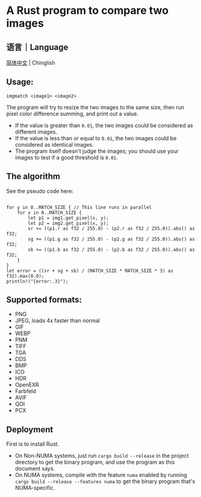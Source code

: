 # A Rust program to compare two images

## 语言｜Language

[简体中文](Readme-CN.md) | Chinglish

## Usage:

```
imgmatch <image1> <image2>
```

The program will try to resize the two images to the same size, then run pixel color difference summing, and print out a value.

* If the value is greater than `0.01`, the two images could be considered as different images.
* If the value is less than or equal to `0.01`, the two images could be considered as identical images.
* The program itself doesn't judge the images; you should use your images to test if a good threshold is `0.01`.

## The algorithm

See the pseudo code here:
```

for y in 0..MATCH_SIZE { // This line runs in parallel
	for x in 0..MATCH_SIZE {
		let p1 = img1.get_pixel(x, y);
		let p2 = img2.get_pixel(x, y);
		sr += ((p1.r as f32 / 255.0) - (p2.r as f32 / 255.0)).abs() as f32;
		sg += ((p1.g as f32 / 255.0) - (p2.g as f32 / 255.0)).abs() as f32;
		sb += ((p1.b as f32 / 255.0) - (p2.b as f32 / 255.0)).abs() as f32;
	}
}
let error = ((sr + sg + sb) / (MATCH_SIZE * MATCH_SIZE * 3) as f32).max(0.0);
println!("{error:.3}");
```

## Supported formats:

* PNG
* JPEG, loads 4x faster than normal
* GIF
* WEBP
* PNM
* TIFF
* TGA
* DDS
* BMP
* ICO
* HDR
* OpenEXR
* Farbfeld
* AVIF
* QOI
* PCX

## Deployment

First is to install Rust.

* On Non-NUMA systems, just run `cargo build --release` in the project directory to get the binary program, and use the program as this document says.
* On NUMA systems, compile with the feature `numa` enabled by running  `cargo build --release --features numa` to get the binary program that's NUMA-specific.
